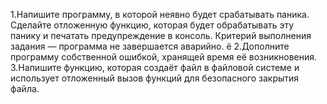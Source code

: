 1.Напишите программу, в которой неявно будет срабатывать паника. Сделайте отложенную функцию, которая будет обрабатывать эту панику и печатать предупреждение в консоль. Критерий выполнения задания — программа не завершается аварийно. ё
2.Дополните программу собственной ошибкой, хранящей время её возникновения.
3.Напишите функцию, которая создаёт файл в файловой системе и использует отложенный вызов функций для безопасного закрытия файла.
